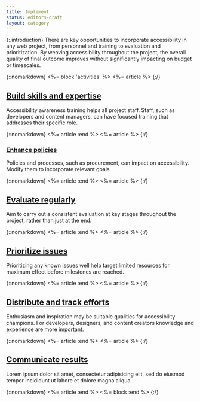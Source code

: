 ```yaml
---
title: Implement
status: editors-draft
layout: category
---
```


{:.introduction}
There are key opportunities to incorporate accessibility in any web project, from personnel and training to evaluation and prioritization. By weaving accessibility throughout the project, the overall quality of final outcome improves without significantly impacting on budget or timescales.

{::nomarkdown}
<%= block 'activities' %>
<%= article %>
{:/}

## [Build skills and expertise](build_skills_and_expertise.html)

Accessibility awareness training helps all project staff. Staff, such as developers and content managers, can have focused training that addresses their specific role.

{::nomarkdown}
<%= article :end %>
<%= article %>
{:/}

### [Enhance policies](enhance_policies.html)

Policies and processes, such as procurement, can impact on accessibility. Modify them to incorporate relevant goals.

{::nomarkdown}
<%= article :end %>
<%= article %>
{:/}

## [Evaluate regularly](evaluate_regularly.html)

Aim to carry out a consistent evaluation at key stages throughout the project, rather than just at the end. 

{::nomarkdown}
<%= article :end %>
<%= article %>
{:/}

## [Prioritize issues](prioritize_issues.html)

Prioritizing any known issues well help target limited resources for maximum effect before milestones are reached. 

{::nomarkdown}
<%= article :end %>
<%= article %>
{:/}

## [Distribute and track efforts](distribute_and_track_efforts.html)

Enthusiasm and inspiration may be suitable qualities for accessibility champions. For developers, designers, and content creators knowledge and experience are more important. 

{::nomarkdown}
<%= article :end %>
<%= article %>
{:/}

## [Communicate results](communicate_results.html)

Lorem ipsum dolor sit amet, consectetur adipisicing elit, sed do eiusmod tempor incididunt ut labore et dolore magna aliqua.

{::nomarkdown}
<%= article :end %>
<%= block :end %>
{:/}